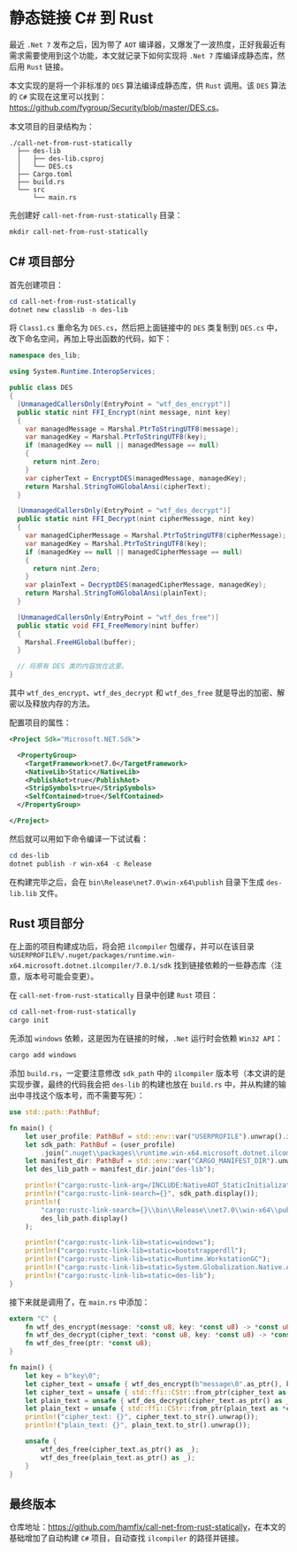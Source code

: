 # 静态链接 C# 到 Rust

最近 `.Net 7` 发布之后，因为带了 `AOT` 编译器，又爆发了一波热度，正好我最近有需求需要使用到这个功能，本文就记录下如何实现将 `.Net 7` 库编译成静态库，然后用 `Rust` 链接。

本文实现的是将一个非标准的 `DES` 算法编译成静态库，供 `Rust` 调用。该 `DES` 算法的 `C#` 实现在这里可以找到：<https://github.com/fygroup/Security/blob/master/DES.cs>。

本文项目的目录结构为：

```plaintext
./call-net-from-rust-statically
  ├── des-lib
  │   ├── des-lib.csproj
  │   └── DES.cs
  ├── Cargo.toml
  ├── build.rs
  └── src
      └── main.rs
```

先创建好 `call-net-from-rust-statically` 目录：

```powershell
mkdir call-net-from-rust-statically
```

## C# 项目部分

首先创建项目：

```powershell
cd call-net-from-rust-statically
dotnet new classlib -n des-lib
```

将 `Class1.cs` 重命名为 `DES.cs`，然后把上面链接中的 `DES` 类复制到 `DES.cs` 中，改下命名空间，再加上导出函数的代码，如下：

```csharp
namespace des_lib;

using System.Runtime.InteropServices;

public class DES
{
  [UnmanagedCallersOnly(EntryPoint = "wtf_des_encrypt")]
  public static nint FFI_Encrypt(nint message, nint key)
  {
    var managedMessage = Marshal.PtrToStringUTF8(message);
    var managedKey = Marshal.PtrToStringUTF8(key);
    if (managedKey == null || managedMessage == null)
    {
      return nint.Zero;
    }
    var cipherText = EncryptDES(managedMessage, managedKey);
    return Marshal.StringToHGlobalAnsi(cipherText);
  }

  [UnmanagedCallersOnly(EntryPoint = "wtf_des_decrypt")]
  public static nint FFI_Decrypt(nint cipherMessage, nint key)
  {
    var managedCipherMessage = Marshal.PtrToStringUTF8(cipherMessage);
    var managedKey = Marshal.PtrToStringUTF8(key);
    if (managedKey == null || managedCipherMessage == null)
    {
      return nint.Zero;
    }
    var plainText = DecryptDES(managedCipherMessage, managedKey);
    return Marshal.StringToHGlobalAnsi(plainText);
  }

  [UnmanagedCallersOnly(EntryPoint = "wtf_des_free")]
  public static void FFI_FreeMemory(nint buffer)
  {
    Marshal.FreeHGlobal(buffer);
  }

  // 将原有 DES 类的内容放在这里。
}
```

其中 `wtf_des_encrypt`、`wtf_des_decrypt` 和 `wtf_des_free` 就是导出的加密、解密以及释放内存的方法。

配置项目的属性：

```xml
<Project Sdk="Microsoft.NET.Sdk">

  <PropertyGroup>
    <TargetFramework>net7.0</TargetFramework>
    <NativeLib>Static</NativeLib>
    <PublishAot>true</PublishAot>
    <StripSymbols>true</StripSymbols>
    <SelfContained>true</SelfContained>
  </PropertyGroup>

</Project>
```

然后就可以用如下命令编译一下试试看：

```powershell
cd des-lib
dotnet publish -r win-x64 -c Release
```

在构建完毕之后，会在 `bin\Release\net7.0\win-x64\publish` 目录下生成 `des-lib.lib` 文件。

## Rust 项目部分

在上面的项目构建成功后，将会把 `ilcompiler` 包缓存，并可以在该目录 `%USERPROFILE%/.nuget/packages/runtime.win-x64.microsoft.dotnet.ilcompiler/7.0.1/sdk` 找到链接依赖的一些静态库（注意，版本号可能会变更）。

在 `call-net-from-rust-statically` 目录中创建 `Rust` 项目：

```powershell
cd call-net-from-rust-statically
cargo init
```

先添加 `windows` 依赖，这是因为在链接的时候，`.Net` 运行时会依赖 `Win32 API`：

```powershell
cargo add windows
```

添加 `build.rs`，一定要注意修改 `sdk_path` 中的 `ilcompiler` 版本号（本文讲的是实现步骤，最终的代码我会把 `des-lib` 的构建也放在 `build.rs` 中，并从构建的输出中寻找这个版本号，而不需要写死）：

```rust
use std::path::PathBuf;

fn main() {
    let user_profile: PathBuf = std::env::var("USERPROFILE").unwrap().into();
    let sdk_path: PathBuf = (user_profile)
        .join(".nuget\\packages\\runtime.win-x64.microsoft.dotnet.ilcompiler\\7.0.1\\sdk");
    let manifest_dir: PathBuf = std::env::var("CARGO_MANIFEST_DIR").unwrap().into();
    let des_lib_path = manifest_dir.join("des-lib");

    println!("cargo:rustc-link-arg=/INCLUDE:NativeAOT_StaticInitialization");
    println!("cargo:rustc-link-search={}", sdk_path.display());
    println!(
        "cargo:rustc-link-search={}\\bin\\Release\\net7.0\\win-x64\\publish",
        des_lib_path.display()
    );

    println!("cargo:rustc-link-lib=static=windows");
    println!("cargo:rustc-link-lib=static=bootstrapperdll");
    println!("cargo:rustc-link-lib=static=Runtime.WorkstationGC");
    println!("cargo:rustc-link-lib=static=System.Globalization.Native.Aot");
    println!("cargo:rustc-link-lib=static=des-lib");
}
```

接下来就是调用了，在 `main.rs` 中添加：

```rust
extern "C" {
    fn wtf_des_encrypt(message: *const u8, key: *const u8) -> *const u8;
    fn wtf_des_decrypt(cipher_text: *const u8, key: *const u8) -> *const u8;
    fn wtf_des_free(ptr: *const u8);
}

fn main() {
    let key = b"key\0";
    let cipher_text = unsafe { wtf_des_encrypt(b"message\0".as_ptr(), key.as_ptr()) };
    let cipher_text = unsafe { std::ffi::CStr::from_ptr(cipher_text as *const i8) };
    let plain_text = unsafe { wtf_des_decrypt(cipher_text.as_ptr() as _, key.as_ptr()) };
    let plain_text = unsafe { std::ffi::CStr::from_ptr(plain_text as *const i8) };
    println!("cipher_text: {}", cipher_text.to_str().unwrap());
    println!("plain_text: {}", plain_text.to_str().unwrap());

    unsafe {
        wtf_des_free(cipher_text.as_ptr() as _);
        wtf_des_free(plain_text.as_ptr() as _);
    }
}
```

## 最终版本

仓库地址：<https://github.com/hamflx/call-net-from-rust-statically>，在本文的基础增加了自动构建 `C#` 项目，自动查找 `ilcompiler` 的路径并链接。
